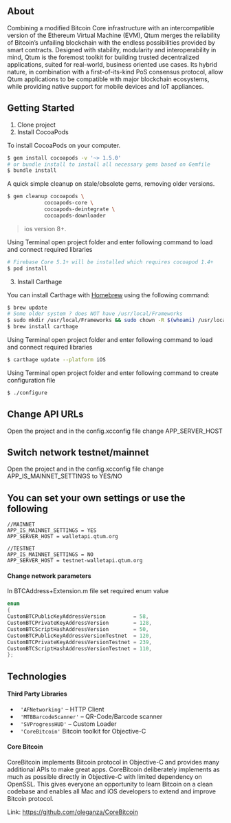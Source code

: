 ##  About
Combining a modified Bitcoin Core infrastructure with an intercompatible version of the Ethereum Virtual Machine (EVM), Qtum merges the reliability of Bitcoin’s unfailing blockchain with the endless possibilities provided by smart contracts.
Designed with stability, modularity and interoperability in mind, Qtum is the foremost toolkit for building trusted decentralized applications, suited for real-world, business oriented use cases. Its hybrid nature, in combination with a first-of-its-kind PoS consensus protocol, allow Qtum applications to be compatible with major blockchain ecosystems, while providing native support for mobile devices and IoT appliances.

## Getting Started

1) Clone project<br/>
2) Install CocoaPods

To install CocoaPods on your computer.

```bash
$ gem install cocoapods -v '~> 1.5.0'
# or bundle install to install all necessary gems based on Gemfile
$ bundle install
```

A quick simple cleanup on stale/obsolete gems, removing older versions.
```bash
$ gem cleanup cocoapods \
            cocoapods-core \
            cocoapods-deintegrate \
            cocoapods-downloader
```

> ios version 8+.

Using Terminal open project folder and enter following command to load and connect required libraries

```bash
# Firebase Core 5.1+ will be installed which requires cocoapod 1.4+
$ pod install
```

3) Install Carthage

You can install Carthage with [Homebrew](http://brew.sh/) using the following command:

```bash
$ brew update
# Some older system ? does NOT have /usr/local/Frameworks
$ sudo mkdir /usr/local/Frameworks && sudo chown -R $(whoami) /usr/local/Frameworks
$ brew install carthage
```

Using Terminal open project folder and enter following command to load and connect required libraries

```bash
$ carthage update --platform iOS
```

Using Terminal open project folder and enter following command to create configuration file
```bash
$ ./configure
```

## Change API URLs


Open the project and in the config.xcconfig file change APP_SERVER_HOST


## Switch network testnet/mainnet


Open the project and in the config.xcconfig file change APP_IS_MAINNET_SETTINGS to YES/NO


## You can set your own settings or use the following

```
//MAINNET
APP_IS_MAINNET_SETTINGS = YES
APP_SERVER_HOST = walletapi.qtum.org

//TESTNET
APP_IS_MAINNET_SETTINGS = NO
APP_SERVER_HOST = testnet-walletapi.qtum.org
```

#### Change network parameters

In BTCAddress+Extension.m file set required enum value

```objective-c
enum
{
CustomBTCPublicKeyAddressVersion         = 58,
CustomBTCPrivateKeyAddressVersion        = 128,
CustomBTCScriptHashAddressVersion        = 50,
CustomBTCPublicKeyAddressVersionTestnet  = 120,
CustomBTCPrivateKeyAddressVersionTestnet = 239,
CustomBTCScriptHashAddressVersionTestnet = 110,
};
```

## Technologies

#### Third Party Libraries
- ``` 'AFNetworking'```  – HTTP Client
- ``` 'MTBBarcodeScanner'```  – QR-Code/Barcode scanner
- ``` 'SVProgressHUD'```  – Custom Loader
- ``` 'CoreBitcoin'```   Bitcoin toolkit for Objective-C

#### Core Bitcoin

CoreBitcoin implements Bitcoin protocol in Objective-C and provides many additional APIs to make great apps.
CoreBitcoin deliberately implements as much as possible directly in Objective-C with limited dependency on OpenSSL. This gives everyone an opportunity to learn Bitcoin on a clean codebase and enables all Mac and iOS developers to extend and improve Bitcoin protocol.

Link: https://github.com/oleganza/CoreBitcoin

